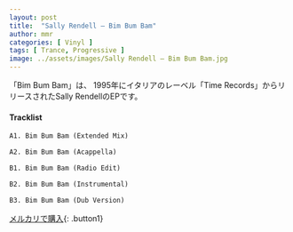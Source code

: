 ```yaml
---
layout: post
title:  "Sally Rendell – Bim Bum Bam"
author: mmr
categories: [ Vinyl ]
tags: [ Trance, Progressive ]
image: ../assets/images/Sally Rendell – Bim Bum Bam.jpg
---
```


「Bim Bum Bam」は、
1995年にイタリアのレーベル「Time Records」からリリースされたSally RendellのEPです。

#### Tracklist
```md
A1. Bim Bum Bam (Extended Mix)

A2. Bim Bum Bam (Acappella)

B1. Bim Bum Bam (Radio Edit)

B2. Bim Bum Bam (Instrumental)

B3. Bim Bum Bam (Dub Version)
```

[メルカリで購入](https://jp.mercari.com/item/m45550729356?afid=6142608987){: .button1}

